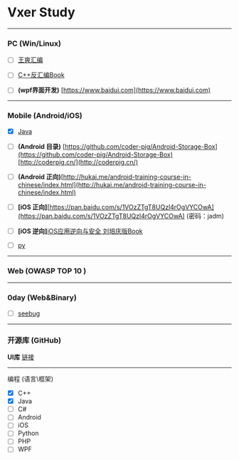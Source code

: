 # **Vxer Study** #



--------------------------------------------------------------------------

### PC (Win/Linux)
- [ ] [王爽汇编](https://item.jd.com/10238776646.html)
- [ ] [C++反汇编Book](https://item.jd.com/1247883026.html)
- [ ] **(wpf界面开发)** [https://www.baidui.com](https://www.baidui.com)


---------------------------------------------------------------------------

### Mobile (Android/iOS)



- [x] [Java](http://www.uzzf.com/qudong/101932.html)
- [ ] **(Android 目录)**
[https://github.com/coder-pig/Android-Storage-Box](https://github.com/coder-pig/Android-Storage-Box)
[http://coderpig.cn/](http://coderpig.cn/)
- [ ] **(Android 正向)**[http://hukai.me/android-training-course-in-chinese/index.html](http://hukai.me/android-training-course-in-chinese/index.html)
- [ ] **[iOS 正向]**[https://pan.baidu.com/s/1VOzZTgT8UQzl4rOgVYCOwA](https://pan.baidu.com/s/1VOzZTgT8UQzl4rOgVYCOwA)  (密码：jadm)
- [ ] **[iOS 逆向]**[iOS应用逆向与安全 刘培庆版Book](https://item.jd.com/12361729.html)
- [ ] [py](https://www.liaoxuefeng.com/wiki/0014316089557264a6b348958f449949df42a6d3a2e542c000)



---------------------------------------------------------------------------

### Web (OWASP TOP 10 )

---------------------------------------------------------------------------

### 0day (Web&Binary)
- [ ] [seebug](https://www.seebug.org/)


---------------------------------------------------------------------------
### 开源库 (GitHub)

**UI库**  [链接](https://www.oschina.net/project/tag/392/uikit?company=0&sort=score&tag=392&lang=0&recommend=false&p=1)

---------------------------------------------------------------------------

编程 (语言\框架)
- [x] C++
- [x] Java
- [ ] C#
- [ ] Android
- [ ] iOS
- [ ] Python
- [ ] PHP
- [ ] WPF
